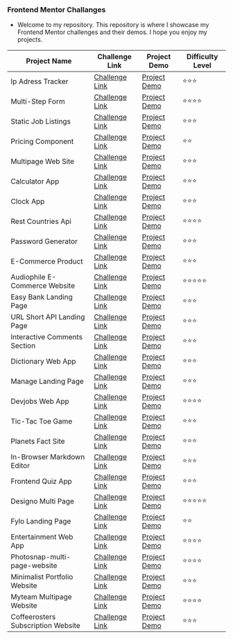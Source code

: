 ### Frontend Mentor Challanges

- Welcome to my repository. This repository is where I showcase my Frontend Mentor challenges and their demos. I hope you enjoy my projects.

| Project Name                       | Challenge Link                                                                                                                | Project Demo                                                                                                    | Difficulty Level |
| ---------------------------------- | ----------------------------------------------------------------------------------------------------------------------------- | --------------------------------------------------------------------------------------------------------------- | ---------------- |
| Ip Adress Tracker                  | [Challenge Link](https://www.frontendmentor.io/solutions/ip-adress-tracjer-app-with-react-Co-G5QDkRT)                         | [Project Demo](https://delicate-sorbet-450bd6.netlify.app/)                                                     | ⭐️⭐️⭐️        |
| Multi-Step Form                    | [Challenge Link](https://www.frontendmentor.io/solutions/multistep-form-with-react-and-sass-uthrWIPQ3p)                       | [Project Demo](https://64fc45c4860af04769867ae6--warm-torrone-b97c9d.netlify.app/)                              | ⭐️⭐️⭐️⭐️     |
| Static Job Listings                | [Challenge Link](https://www.frontendmentor.io/solutions/job-listings-with-react-and-tailwind-css-hvL8pCSloO)                 | [Project Demo](https://6518ae958d97926fcb70f4bc--startling-bubblegum-d752a3.netlify.app/)                       | ⭐️⭐️⭐️        |
| Pricing Component                  | [Challenge Link](https://www.frontendmentor.io/solutions/pricing-component-with-toggle-LjeVZORjQI)                            | [Project Demo](https://652af84951d6bb713c88d68b--clever-cendol-8e8eb4.netlify.app/)                             | ⭐️⭐️           |
| Multipage Web Site                 | [Challenge Link](https://www.frontendmentor.io/solutions/space-tourism-multipage-website-jdX0LBybqe)                          | [Project Demo](https://effulgent-puffpuff-412349.netlify.app/)                                                  | ⭐️⭐️⭐️        |
| Calculator App                     | [Challenge Link](https://www.frontendmentor.io/solutions/calculator-H6Nha8OuxS)                                               | [Project Demo](https://6529a890fdf121245a3f77de--fabulous-taffy-e5317a.netlify.app/)                            | ⭐️⭐️⭐️        |
| Clock App                          | [Challenge Link](https://www.frontendmentor.io/solutions/clock-app-with-react-and-tailwind-FDEMHvVrYa)                        | [Project Demo](https://www.frontendmentor.io/solutions/clock-app-with-react-and-tailwind-FDEMHvVrYa)            | ⭐️⭐️⭐️        |
| Rest Countries Api                 | [Challenge Link](https://www.frontendmentor.io/solutions/rest-countries-api-with-color-theme-switcher-with-react-lsk422nacc)  | [Project Demo](https://rest-countries-api-app-mentor.netlify.app/)                                              | ⭐️⭐️⭐️⭐️     |
| Password Generator                 | [Challenge Link](https://www.frontendmentor.io/solutions/password-generator-app-with-sass-and-reactjs-nAYAgfZoyT)             | [Project Demo](https://www.frontendmentor.io/solutions/password-generator-app-with-sass-and-reactjs-nAYAgfZoyT) | ⭐️⭐️⭐️        |
| E-Commerce Product                 | [Challenge Link](https://www.frontendmentor.io/solutions/ecommerce-product-page-with-react-and-tailwind-tVEBebeWxk)           | [Project Demo](https://6500a0d0119c481bcc42f24c--frolicking-biscuit-8b7c2d.netlify.app/)                        | ⭐️⭐️⭐️        |
| Audiophile E-Commerce Website      | [Challenge Link](https://www.frontendmentor.io/solutions/audiophile-ecommerce-website-react-and-tailwindcss-kf-Nxsq1bl)       | [Project Demo](https://e-commerce-examplee.netlify.app/)                                                        | ⭐️⭐️⭐️⭐️⭐️  |
| Easy Bank Landing Page             | [Challenge Link](https://www.frontendmentor.io/solutions/easybank-landing-page-with-react-and-tailwind-Uw4m1en9ei)            | [Project Demo](https://voluble-semifreddo-4f142a.netlify.app/)                                                  | ⭐️⭐️⭐️        |
| URL Short API Landing Page         | [Challenge Link](https://www.frontendmentor.io/solutions/url-shortening-api-landing-page-with-react-and-sass-WesO7kjASr)      | [Project Demo](https://64e2252611201169a32796eb--boisterous-narwhal-d479ec.netlify.app/)                        | ⭐️⭐️⭐️        |
| Interactive Comments Section       | [Challenge Link](https://www.frontendmentor.io/solutions/interactive-comments-section-with-react-and-tailwind-g08FDviu7L)     | [Project Demo](https://6505b18e90e9f3195cc200fd--magenta-panda-6172c9.netlify.app/)                             | ⭐️⭐️⭐️        |
| Dictionary Web App                 | [Challenge Link](https://www.frontendmentor.io/solutions/dictionary-web-app-with-react-and-tailwind-BjmFDoresq)               | [Project Demo](https://650d9a3e2330da00a69a3852--willowy-churros-762902.netlify.app/)                           | ⭐️⭐️⭐️        |
| Manage Landing Page                | [Challenge Link](https://www.frontendmentor.io/solutions/manage-landing-page-vFH13sEATl)                                      | [Project Demo](https://652fe1603a2c074222815794--dainty-stroopwafel-39fcaa.netlify.app/)                        | ⭐️⭐️⭐️        |
| Devjobs Web App                    | [Challenge Link](https://www.frontendmentor.io/solutions/devjobs-web-app-with-react-and-talwind-dddpxdQilK)                   | [Project Demo](https://joblistinggmentor.netlify.app/)                                                          | ⭐️⭐️⭐️⭐️     |
| Tic-Tac Toe Game                   | [Challenge Link](https://www.frontendmentor.io/solutions/tic-tac-toe-game-with-react-DTuoYCjBa-)                              | [Project Demo](https://tictactoegameee.netlify.app/)                                                            | ⭐️⭐️⭐️        |
| Planets Fact Site                  | [Challenge Link](https://www.frontendmentor.io/solutions/planets-fact-site-with-react-PHn-mVoGWN)                             | [Project Demo](https://planetssfactsite.netlify.app/)                                                           | ⭐️⭐️⭐️        |
| In-Browser Markdown Editor         | [Challenge Link](https://www.frontendmentor.io/solutions/inbrowser-markdown-editor-with-react-and-tailwindcss-VI_S3JZk-O)     | [Project Demo](https://markdownsite.netlify.app/)                                                               | ⭐️⭐️⭐️        |
| Frontend Quiz App                  | [Challenge Link](https://www.frontendmentor.io/solutions/frondend-quiz-app-with-nextjs-tailwindcss-ihDNFSqhZV)                | [Project Demo](https://frontend-mentor-challanges-umber.vercel.app/)                                            | ⭐️⭐️⭐️        |
| Designo Multi Page                 | [Challenge Link](https://www.frontendmentor.io/solutions/designo-multipage-website-with-nextjs-and-tailwindcss-ssp_btUmQ0)    | [Project Demo](https://frontend-mentor-challanges-bez5.vercel.app/)                                             | ⭐️⭐️⭐️⭐️⭐️  |
| Fylo Landing Page                  | [Challenge Link](https://www.frontendmentor.io/solutions/fylo-landing-page-with-react-tailwindcss-and-typescript-R3ukbX_yWz)  | [Project Demo](https://fylko-langind-page.vercel.app/)                                                          | ⭐️⭐️           |
| Entertainment Web App              | [Challenge Link](https://www.frontendmentor.io/solutions/entertainment-web-app-with-nextjs-and-tailwindcss-lSIcjiOpMf)        | [Project Demo](https://entertainment-web-app-guneys-projects.vercel.app/)                                       | ⭐️⭐️⭐️⭐️     |
| Photosnap-multi-page-website       | [Challenge Link](https://www.frontendmentor.io/solutions/photosnap-multipage-website-with-nextjs-and-tailwindcss-OfzEC0V85o)  | [Project Demo](https://photosnap-multi-page-website-six.vercel.app/)                                            | ⭐️⭐️⭐️⭐️     |
| Minimalist Portfolio Website       | [Challenge Link](https://www.frontendmentor.io/solutions/minimalist-portfolio-website-with-nextjs-and-tailwindcss-9ztMNpB4Eu) | [Project Demo](https://minimalist-portfolio-website-one.vercel.app/)                                            | ⭐️⭐️⭐️        |
| Myteam Multipage Website           | [Challenge Link](https://www.frontendmentor.io/solutions/myteam-multipage-website-with-nextjs-and-tailwindcss-XYIM2-Frf8)     | [Project Demo](https://myteam-multi-page-website-one.vercel.app/)                                               | ⭐️⭐️⭐️⭐️     |
| Coffeerosters Subscription Website | [Challenge Link](https://www.frontendmentor.io/solutions/coffeeroasters-subscription-site-KXIp92_TQY)                         | [Project Demo](https://coffeerosters-subscription-site.vercel.app/)                                             | ⭐️⭐️⭐️        |
